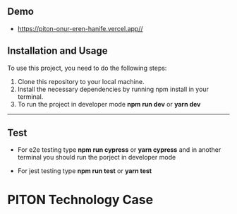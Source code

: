 ## **Demo**

- https://piton-onur-eren-hanife.vercel.app//

## Installation and Usage

To use this project, you need to do the following steps:

1. Clone this repository to your local machine.
2. Install the necessary dependencies by running npm install in your terminal.
3. To run the project in developer mode **npm run dev** or **yarn dev**

---

## **Test**

- For e2e testing type **npm run cypress** or **yarn cypress** and in another terminal you should run the porject in developer mode

- For jest testing type **npm run test** or **yarn test**

# PITON Technology Case

